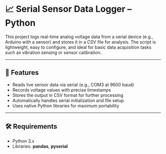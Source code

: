 # 📈 Serial Sensor Data Logger – Python

This project logs real-time analog voltage data from a serial device (e.g., Arduino with a sensor) and stores it in a CSV file for analysis. The script is lightweight, easy to configure, and ideal for basic data acquisition tasks such as vibration sensing or sensor calibration.

---

## 🚀 Features
- Reads live sensor data via serial (e.g., COM3 at 9600 baud)
- Records voltage values with precise timestamps
- Stores the output in CSV format for further processing
- Automatically handles serial initialization and file setup
- Uses native Python libraries for maximum portability

---

## 🛠 Requirements
- Python 3.x
- Libraries: **pandas**, **pyserial**
